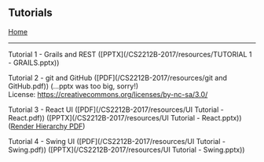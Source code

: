 ## Tutorials

[Home](README.md)

---

Tutorial 1 - Grails and REST ([PPTX](/CS2212B-2017/resources/TUTORIAL 1 - GRAILS.pptx))

Tutorial 2 - git and GitHub ([PDF](/CS2212B-2017/resources/git and GitHub.pdf)) (...pptx was too big, sorry!)  
License: https://creativecommons.org/licenses/by-nc-sa/3.0/  

Tutorial 3 - React UI ([PDF](/CS2212B-2017/resources/UI Tutorial - React.pdf)) ([PPTX](/CS2212B-2017/resources/UI Tutorial - React.pptx))  ([Render Hierarchy PDF](/CS2212B-2017/resources/statussearch_hierarchy.pdf))

Tutorial 4 - Swing UI ([PDF](/CS2212B-2017/resources/UI Tutorial - Swing.pdf)) ([PPTX](/CS2212B-2017/resources/UI Tutorial - Swing.pptx))  
